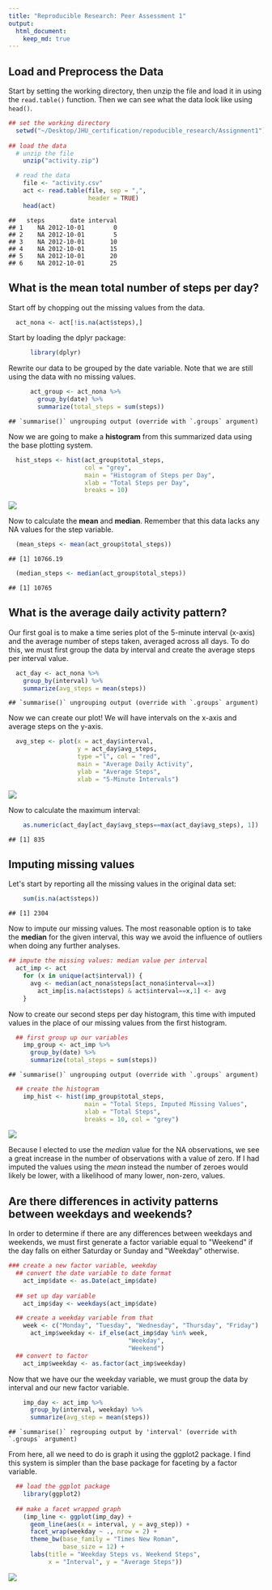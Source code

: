 ```yaml
---
title: "Reproducible Research: Peer Assessment 1"
output: 
  html_document:
    keep_md: true
---
```


## Load and Preprocess the Data

Start by setting the working directory, then unzip the file and load it in using the `read.table()` function. Then we can see what the data look like using `head()`.


```r
## set the working directory
  setwd("~/Desktop/JHU_certification/repoducible_research/Assignment1")
  
## load the data
  # unzip the file
    unzip("activity.zip")

  # read the data
    file <- "activity.csv"
    act <- read.table(file, sep = ",",
                      header = TRUE)
    head(act)
```

```
##   steps       date interval
## 1    NA 2012-10-01        0
## 2    NA 2012-10-01        5
## 3    NA 2012-10-01       10
## 4    NA 2012-10-01       15
## 5    NA 2012-10-01       20
## 6    NA 2012-10-01       25
```

## What is the mean total number of steps per day?

Start off by chopping out the missing values from the data.


```r
  act_nona <- act[!is.na(act$steps),]
```

Start by loading the dplyr package:


```r
      library(dplyr)
```

Rewrite our data to be grouped by the date variable. Note that we are still using the data with no missing values.


```r
      act_group <- act_nona %>%
        group_by(date) %>%
        summarize(total_steps = sum(steps))
```

```
## `summarise()` ungrouping output (override with `.groups` argument)
```

Now we are going to make a **histogram** from this summarized data using the base plotting system.  


```r
  hist_steps <- hist(act_group$total_steps,
                     col = "grey",
                     main = "Histogram of Steps per Day",
                     xlab = "Total Steps per Day",
                     breaks = 10)
```

![](PA1_template_files/figure-html/hist_steps-1.png)<!-- -->

Now to calculate the **mean** and **median**. Remember that this data lacks any NA values for the step variable. 


```r
  (mean_steps <- mean(act_group$total_steps))
```

```
## [1] 10766.19
```

```r
  (median_steps <- median(act_group$total_steps))
```

```
## [1] 10765
```

## What is the average daily activity pattern?

Our first goal is to make a time series plot of the 5-minute interval (x-axis) and the average number of steps taken, averaged across all days. To do this, we must first group the data by interval and create the average steps per interval value.


```r
  act_day <- act_nona %>%
    group_by(interval) %>%
    summarize(avg_steps = mean(steps))
```

```
## `summarise()` ungrouping output (override with `.groups` argument)
```

Now we can create our plot! We will have intervals on the x-axis and average steps on the y-axis.


```r
  avg_step <- plot(x = act_day$interval,
                   y = act_day$avg_steps,
                   type ="l", col = "red",
                   main = "Average Daily Activity",
                   ylab = "Average Steps",
                   xlab = "5-Minute Intervals")
```

![](PA1_template_files/figure-html/avg_steps-1.png)<!-- -->

Now to calculate the maximum interval:


```r
    as.numeric(act_day[act_day$avg_steps==max(act_day$avg_steps), 1])
```

```
## [1] 835
```

## Imputing missing values

Let's start by reporting all the missing values in the original data set:


```r
    sum(is.na(act$steps))
```

```
## [1] 2304
```

Now to impute our missing values. The most reasonable option is to take the **median** for the given interval, this way we avoid the influence of outliers when doing any further analyses.


```r
## impute the missing values: median value per interval
  act_imp <- act
    for (x in unique(act$interval)) {
      avg <- median(act_nona$steps[act_nona$interval==x])
        act_imp[is.na(act$steps) & act$interval==x,1] <- avg
    }
```

Now to create our second steps per day histogram, this time with imputed values in the place of our missing values from the first histogram.


```r
  ## first group up our variables
    imp_group <- act_imp %>%
      group_by(date) %>%
      summarize(total_steps = sum(steps))
```

```
## `summarise()` ungrouping output (override with `.groups` argument)
```

```r
  ## create the histogram
    imp_hist <- hist(imp_group$total_steps,
                     main = "Total Steps, Imputed Missing Values",
                     xlab = "Total Steps",
                     breaks = 10, col = "grey")
```

![](PA1_template_files/figure-html/imp_hist-1.png)<!-- -->

Because I elected to use the *median* value for the NA observations, we see a great increase in the number of observations with a value of zero. If I had imputed the values using the *mean* instead the number of zeroes would likely be lower, with a likelihood of many lower, non-zero, values.

## Are there differences in activity patterns between weekdays and weekends?

In order to determine if there are any differences between weekdays and weekends, we must first generate a factor variable equal to "Weekend" if the day falls on either Saturday or Sunday and "Weekday" otherwise.


```r
### create a new factor variable, weekday
  ## convert the date variable to date format
    act_imp$date <- as.Date(act_imp$date)
  
  ## set up day variable
    act_imp$day <- weekdays(act_imp$date)

  ## create a weekday variable from that
    week <- c("Monday", "Tuesday", "Wednesday", "Thursday", "Friday")
      act_imp$weekday <- if_else(act_imp$day %in% week, 
                                 "Weekday",
                                 "Weekend")
  ## convert to factor  
    act_imp$weekday <- as.factor(act_imp$weekday)
```

Now that we have our the weekday variable, we must group the data by interval and our new factor variable.


```r
    imp_day <- act_imp %>%
      group_by(interval, weekday) %>%
      summarize(avg_step = mean(steps))
```

```
## `summarise()` regrouping output by 'interval' (override with `.groups` argument)
```

From here, all we need to do is graph it using the ggplot2 package. I find this system is simpler than the base package for faceting by a factor variable.


```r
  ## load the ggplot package   
    library(ggplot2)
    
  ## make a facet wrapped graph
    (imp_line <- ggplot(imp_day) +
      geom_line(aes(x = interval, y = avg_step)) +
      facet_wrap(weekday ~ ., nrow = 2) +
      theme_bw(base_family = "Times New Roman",
               base_size = 12) +
      labs(title = "Weekday Steps vs. Weekend Steps",
           x = "Interval", y = "Average Steps"))
```

![](PA1_template_files/figure-html/imp_line-1.png)<!-- -->
